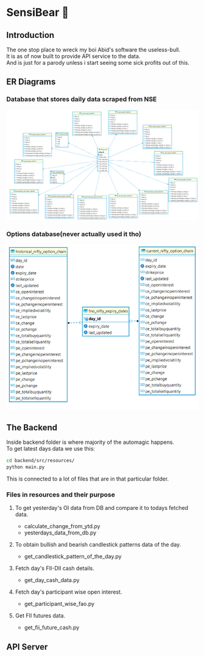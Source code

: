 # SensiBear 🐻

## Introduction

The one stop place to wreck my boi Abid's software the useless-bull.\
It is as of now built to provide API service to the data.\
And is just for a parody unless i start seeing some sick profits out of this.

## ER Diagrams

### Database that stores daily data scraped from NSE

   <img src="./public/ER-DB.png" width="850">

### Options database(never actually used it tho)

   <img src="./public/ER-DB2.png" width="550">

## The Backend

Inside backend folder is where majority of the automagic happens.\
To get latest days data we use this:

```sh
cd backend/src/resources/
python main.py
```

This is connected to a lot of files that are in that particular folder.

### Files in resources and their purpose

1. To get yesterday's OI data from DB and compare it to todays fetched data.

   - calculate_change_from_ytd.py
   - yesterdays_data_from_db.py

2. To obtain bullish and bearish candlestick patterns data of the day.

   - get_candlestick_pattern_of_the_day.py

3. Fetch day's FII-DII cash details.

   - get_day_cash_data.py

4. Fetch day's participant wise open interest.

   - get_participant_wise_fao.py

5. Get FII futures data.
   - get_fii_future_cash.py

## API Server
